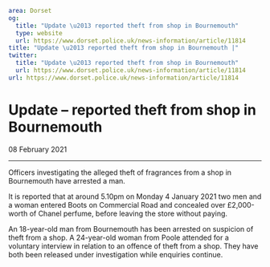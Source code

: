 ```yaml
area: Dorset
og:
  title: "Update \u2013 reported theft from shop in Bournemouth"
  type: website
  url: https://www.dorset.police.uk/news-information/article/11814
title: "Update \u2013 reported theft from shop in Bournemouth |"
twitter:
  title: "Update \u2013 reported theft from shop in Bournemouth"
  url: https://www.dorset.police.uk/news-information/article/11814
url: https://www.dorset.police.uk/news-information/article/11814
```

# Update – reported theft from shop in Bournemouth

08 February 2021

* * *

Officers investigating the alleged theft of fragrances from a shop in Bournemouth have arrested a man.

It is reported that at around 5.10pm on Monday 4 January 2021 two men and a woman entered Boots on Commercial Road and concealed over £2,000-worth of Chanel perfume, before leaving the store without paying.

An 18-year-old man from Bournemouth has been arrested on suspicion of theft from a shop. A 24-year-old woman from Poole attended for a voluntary interview in relation to an offence of theft from a shop. They have both been released under investigation while enquiries continue.
